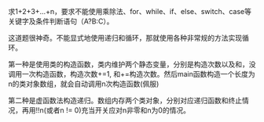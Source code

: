 求1+2+3+...+n，要求不能使用乘除法、for、while、if、else、switch、case等关键字及条件判断语句（A?B:C）。

这道题很神奇。不能显式地使用递归和循环，那就使用各种非常规的方法实现循环。

第一种是使用类的构造函数，类内维护两个静态变量，分别是构造次数以及和，没调用一次构造函数，构造次数+=1, 和+=构造次数。然后main函数构造一个长度为n的类对象数组，就会自动调用n次构造函数(佩服)

第二种是虚函数法构造递归。数组内存两个类对象，分别对应递归函数和终止情况，再用!!n(或者n != 0)充当开关应对n非零和n为0的情况。